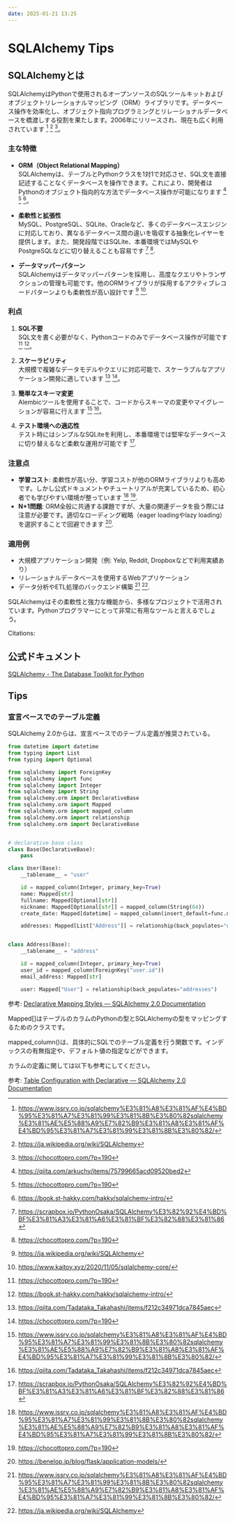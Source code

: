 ```yaml
---
date: 2025-01-21 13:25
---
```


# SQLAlchemy Tips

## SQLAlchemyとは

SQLAlchemyはPythonで使用されるオープンソースのSQLツールキットおよびオブジェクトリレーショナルマッピング（ORM）ライブラリです。データベース操作を効率化し、オブジェクト指向プログラミングとリレーショナルデータベースを橋渡しする役割を果たします。2006年にリリースされ、現在も広く利用されています [^2] [^9] [^16]。

### 主な特徴

- **ORM（Object Relational Mapping）**  
  SQLAlchemyは、テーブルとPythonクラスを1対1で対応させ、SQL文を直接記述することなくデータベースを操作できます。これにより、開発者はPythonのオブジェクト指向的な方法でデータベース操作が可能になります [^6] [^16] [^20]。

- **柔軟性と拡張性**  
  MySQL、PostgreSQL、SQLite、Oracleなど、多くのデータベースエンジンに対応しており、異なるデータベース間の違いを吸収する抽象化レイヤーを提供します。また、開発段階ではSQLite、本番環境ではMySQLやPostgreSQLなどに切り替えることも容易です [^13] [^16].

- **データマッパーパターン**  
  SQLAlchemyはデータマッパーパターンを採用し、高度なクエリやトランザクションの管理も可能です。他のORMライブラリが採用するアクティブレコードパターンよりも柔軟性が高い設計です [^9] [^7].

### 利点

1. **SQL不要**  
   SQL文を書く必要がなく、Pythonコードのみでデータベース操作が可能です [^16] [^20]。

2. **スケーラビリティ**  
   大規模で複雑なデータモデルやクエリに対応可能で、スケーラブルなアプリケーション開発に適しています [^3] [^16]。

3. **簡単なスキーマ変更**  
   Alembicツールを使用することで、コードからスキーマの変更やマイグレーションが容易に行えます [^2] [^3]。

4. **テスト環境への適応性**  
   テスト時にはシンプルなSQLiteを利用し、本番環境では堅牢なデータベースに切り替えるなど柔軟な運用が可能です [^13].

### 注意点

- **学習コスト**: 柔軟性が高い分、学習コストが他のORMライブラリよりも高めです。しかし公式ドキュメントやチュートリアルが充実しているため、初心者でも学びやすい環境が整っています [^2] [^16].
- **N+1問題**: ORM全般に共通する課題ですが、大量の関連データを扱う際には注意が必要です。適切なローディング戦略（eager loadingやlazy loading）を選択することで回避できます [^10].

### 適用例

- 大規模アプリケーション開発（例: Yelp, Reddit, Dropboxなどで利用実績あり）
- リレーショナルデータベースを使用するWebアプリケーション
- データ分析やETL処理のバックエンド構築 [^2] [^9].

SQLAlchemyはその柔軟性と強力な機能から、多様なプロジェクトで活用されています。Pythonプログラマーにとって非常に有用なツールと言えるでしょう。

Citations:
[^2]: <https://www.jssrv.co.jp/sqlalchemy%E3%81%A8%E3%81%AF%E4%BD%95%E3%81%A7%E3%81%99%E3%81%8B%E3%80%82sqlalchemy%E3%81%AE%E5%88%A9%E7%82%B9%E3%81%A8%E3%81%AF%E4%BD%95%E3%81%A7%E3%81%99%E3%81%8B%E3%80%82/>
[^3]: <https://qiita.com/Tadataka_Takahashi/items/f212c34971dca7845aec>
[^6]: <https://qiita.com/arkuchy/items/75799665acd09520bed2>
[^7]: <https://www.kaitoy.xyz/2020/11/05/sqlalchemy-core/>
[^9]: <https://ja.wikipedia.org/wiki/SQLAlchemy>
[^10]: <https://benelop.jp/blog/flask/application-models/>
[^13]: <https://scrapbox.io/PythonOsaka/SQLAlchemy%E3%82%92%E4%BD%BF%E3%81%A3%E3%81%A6%E3%81%BF%E3%82%88%E3%81%86>
[^16]: <https://chocottopro.com/?p=190>
[^20]: <https://book.st-hakky.com/hakky/sqlalchemy-intro/>

## 公式ドキュメント

[SQLAlchemy \- The Database Toolkit for Python](https://www.sqlalchemy.org/)

## Tips

### 宣言ベースでのテーブル定義

SQLAlchemy 2.0からは、宣言ベースでのテーブル定義が推奨されている。

```python
from datetime import datetime
from typing import List
from typing import Optional

from sqlalchemy import ForeignKey
from sqlalchemy import func
from sqlalchemy import Integer
from sqlalchemy import String
from sqlalchemy.orm import DeclarativeBase
from sqlalchemy.orm import Mapped
from sqlalchemy.orm import mapped_column
from sqlalchemy.orm import relationship
from sqlalchemy.orm import DeclarativeBase


# declarative base class
class Base(DeclarativeBase):
    pass

class User(Base):
    __tablename__ = "user"

    id = mapped_column(Integer, primary_key=True)
    name: Mapped[str]
    fullname: Mapped[Optional[str]]
    nickname: Mapped[Optional[str]] = mapped_column(String(64))
    create_date: Mapped[datetime] = mapped_column(insert_default=func.now())

    addresses: Mapped[List["Address"]] = relationship(back_populates="user")


class Address(Base):
    __tablename__ = "address"

    id = mapped_column(Integer, primary_key=True)
    user_id = mapped_column(ForeignKey("user.id"))
    email_address: Mapped[str]

    user: Mapped["User"] = relationship(back_populates="addresses")
```

参考: [Declarative Mapping Styles — SQLAlchemy 2\.0 Documentation](https://docs.sqlalchemy.org/en/20/orm/declarative_styles.html)

Mapped[]はテーブルのカラムのPythonの型とSQLAlchemyの型をマッピングするためのクラスです。

mapped_column()は、具体的にSQLでのテーブル定義を行う関数です。インデックスの有無指定や、デフォルト値の指定などができます。

カラムの定義に関しては以下も参考にしてください。

参考: [Table Configuration with Declarative — SQLAlchemy 2\.0 Documentation](https://docs.sqlalchemy.org/en/20/orm/declarative_tables.html#using-annotated-declarative-table-type-annotated-forms-for-mapped-column)
